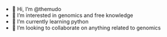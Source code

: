 - 👋 Hi, I’m @themudo
- 👀 I’m interested in genomics and free knowledge
- 🌱 I’m currently learning python
- 💞️ I’m looking to collaborate on anything related to genomics
<!---
- 📫 How to reach me ...
<a rel="me" href="https://ecoevo.social/@gethemudo">Mastodon</a>

themudo/themudo is a ✨ special ✨ repository because its `README.md` (this file) appears on your GitHub profile.
You can click the Preview link to take a look at your changes.
--->
